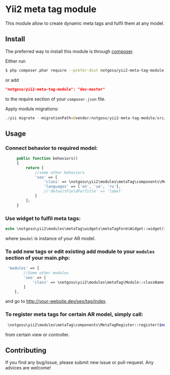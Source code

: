 # Yii2 meta tag module
This module allow to create dynamic meta tags and fulfil them at any model.

## Install

The preferred way to install this module is through [composer](http://getcomposer.org/download/).

Either run

```bash
$ php composer.phar require --prefer-dist notgosu/yii2-meta-tag-module "dev-master"
```

or add

```json
"notgosu/yii2-meta-tag-module": "dev-master"
```

to the require section of your `composer.json` file.

Apply module migrations:

```php
./yii migrate --migrationPath=@vendor/notgosu/yii2-meta-tag-module/src/migrations
```


## Usage

### Connect behavior to required model:

```php
     public function behaviors()
     {
         return [
             //some other behaviors
             'seo' => [
                 'class' => \notgosu\yii2\modules\metaTag\components\MetaTagBehavior::className(),
                 'languages' => ['en', 'ua', 'ru'],
                 //'defaultFieldForTitle' => 'label'
             ]
         ];
     }
```

### Use widget to fulfil meta tags:

```php
echo \notgosu\yii2\modules\metaTag\widgets\metaTagForm\Widget::widget(['model' => $model])
```

where ```$model``` is instance of your AR model.

### To add new tags or edit existing add module to your ```modules``` section of your main.php:

```php
 'modules' => [
        //Some other modules
        'seo' => [
            'class' => \notgosu\yii2\modules\metaTag\Module::className()
        ]
    ],
```

and go to http://your-website.dev/seo/tag/index.


### To register meta tags for certain AR model, simply call:
```php
 \notgosu\yii2\modules\metaTag\components\MetaTagRegister::register($model, Yii::$app->language);
```

from certain view or controller.

## Contributing

If you find any bug/issue, please submit new issue or pull-request. Any advices are welcome!
